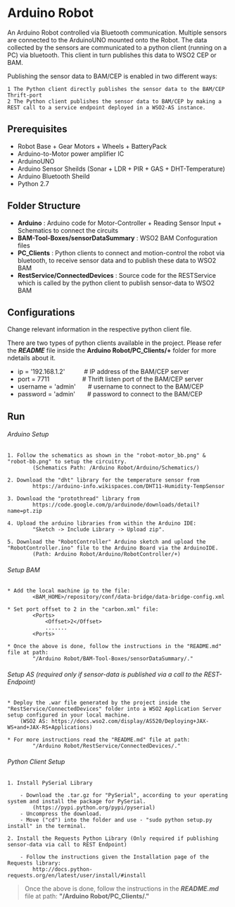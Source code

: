 Arduino Robot
====================
An Arduino Robot controlled via Bluetooth communication. Multiple sensors are connected to the ArduinoUNO mounted onto the Robot. The data collected by the sensors are communicated to a python client (running on a PC) via bluetooth. This client in turn publishes this data to WSO2 CEP or BAM. 

Publishing the sensor data to BAM/CEP is enabled in two different ways:

	1 The Python client directly publishes the sensor data to the BAM/CEP Thrift-port
    2 The Python client publishes the sensor data to BAM/CEP by making a REST call to a service endpoint deployed in a WSO2-AS instance.

Prerequisites
--------------

* Robot Base + Gear Motors + Wheels + BatteryPack
* Arduino-to-Motor power amplifier IC
* ArduinoUNO 
* Arduino Sensor Sheilds (Sonar + LDR + PIR + GAS + DHT-Temperature)
* Arduino Bluetooth Sheild
* Python 2.7

Folder Structure
-----------------
* **Arduino** : Arduino code for Motor-Controller + Reading Sensor Input + Schematics to connect the circuits
* **BAM-Tool-Boxes/sensorDataSummary** : WSO2 BAM Confoguration files
* **PC_Clients** : Python clients to connect and motion-control the robot via bluetooth, to receive sensor data and to publish these data to WSO2 BAM 
* **RestService/ConnectedDevices** : Source code for the RESTService which is called by the python client to publish sensor-data to WSO2 BAM

Configurations
------------------

Change relevant information in the respective python client file.

There are two types of python clients available in the project. Please refer the ***README*** file inside the **Arduino Robot/PC_Clients/+** folder for more ndetails about it.

* ip = '192.168.1.2' &nbsp; &nbsp; &nbsp; &nbsp; &nbsp; # IP address of the BAM/CEP server
* port = 7711 &nbsp; &nbsp; &nbsp;  &nbsp; &nbsp; &nbsp; &nbsp; &nbsp; &nbsp; # Thrift listen port of the BAM/CEP server
* username = 'admin' &nbsp; &nbsp; &nbsp; # username to connect to the BAM/CEP
* password = 'admin' &nbsp; &nbsp; &nbsp; # password to connect to the BAM/CEP

Run
------------

###### Arduino Setup

	1. Follow the schematics as shown in the "robot-motor_bb.png" & "robot-bb.png" to setup the circuitry. 
    		(Schematics Path: /Arduino Robot/Arduino/Schematics/)
            
	2. Download the "dht" library for the temperature sensor from
    		https://arduino-info.wikispaces.com/DHT11-Humidity-TempSensor
            
	3. Download the "protothread" library from
    		https://code.google.com/p/arduinode/downloads/detail?name=pt.zip
            
	4. Upload the arduino libraries from within the Arduino IDE: 
    		"Sketch -> Include Library -> Upload zip".
            
    5. Download the "RobotController" Arduino sketch and upload the "RobotController.ino" file to the Arduino Board via the ArduinoIDE.
    		(Path: Arduino Robot/Arduino/RobotController/+)
            

###### Setup BAM
	* Add the local machine ip to the file:
    		<BAM_HOME>/repository/conf/data-bridge/data-bridge-config.xml
            
	* Set port offset to 2 in the "carbon.xml" file:
    		<Ports>
        		<Offset>2</Offset>
                .......
            <Ports>
            
	* Once the above is done, follow the instructions in the "README.md" file at path: 
    		"/Arduino Robot/BAM-Tool-Boxes/sensorDataSummary/."


###### Setup AS (required only if sensor-data is published via a call to the REST-Endpoint)
	* Deploy the .war file generated by the project inside the "RestService/ConnectedDevices" folder into a WSO2 Application Server setup configured in your local machine.
    	(WSO2 AS: https://docs.wso2.com/display/AS520/Deploying+JAX-WS+and+JAX-RS+Applications)
        
	* For more instructions read the "README.md" file at path: 
    		"/Arduino Robot/RestService/ConnectedDevices/."

###### Python Client Setup

	1. Install PySerial Library 

		- Download the .tar.gz for "PySerial", according to your operating system and install the package for PySerial.
        	(https://pypi.python.org/pypi/pyserial)
		- Uncompress the download.
		- Move ("cd") into the folder and use - "sudo python setup.py install" in the terminal.
        
    2. Install the Requests Python Library (Only required if publishing sensor-data via call to REST Endpoint)
    
    	- Follow the instructions given the Installation page of the Requests library:
        	http://docs.python-requests.org/en/latest/user/install/#install
 
> Once the above is done, follow the instructions in the ***README.md*** file at path: **"/Arduino Robot/PC_Clients/."**